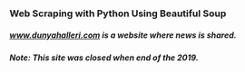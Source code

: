 ### Web Scraping with Python Using Beautiful Soup

##### www.dunyahalleri.com is a website where news is shared. 
##### Note: This site was closed when end of the 2019. 

